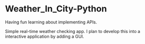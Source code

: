 # Weather_In_City-Python
Having fun learning about implementing APIs.

Simple real-time weather checking app. I plan to develop this into a interactive application by adding a GUI. 

